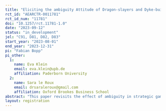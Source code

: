 ```yaml
---
title: "Eliciting the ambiguity Attitude of Dragon-slayers and Dyke-builders - An Experimental Study"
rct_id: "AEARCTR-0011781"
rct_id_num: "11781"
doi: "10.1257/rct.11781-1.0"
date: "2023-09-12"
status: "in_development"
jel: "C91, D81, D82, D83"
start_year: "2023-08-01"
end_year: "2023-12-31"
pi: "Fabian Bopp"
pi_other:
  1:
    name: Eva Klein
    email: eva.klein@upb.de
    affiliation: Paderborn University
  2:
    name: Sara le Roux
    email: drsaraleroux@gmail.com
    affiliation: Oxford Brookes Business School
abstract: "This paper revisits the effect of ambiguity in strategic games first investigated by Kelsey and le Roux (2017). Once again we consider the impact of ambiguity in two strategic settings: the best-shot and weakest-link versions of public goods provision. We use the recent belief elicitation methodology proposed by Baillon et al. (2021) to elicit model-free ambiguity parameters of subjects' beliefs and ambiguity attitudes and investigate whether the type of strategic setting has an impact on decision-makers' ambiguity aversion (both absolute and relative) and their degree of a(mbiguity)-insensitivity."
layout: registration
---
```


